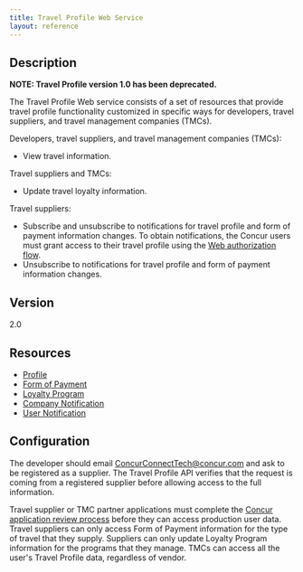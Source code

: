 ```yaml
---
title: Travel Profile Web Service
layout: reference
---
```




##  Description

**NOTE: Travel Profile version 1.0 has been deprecated.**

The Travel Profile Web service consists of a set of resources that provide travel profile functionality customized in specific ways for developers, travel suppliers, and travel management companies (TMCs).

Developers, travel suppliers, and travel management companies (TMCs):

* View travel information.

Travel suppliers and TMCs:

* Update travel loyalty information.

Travel suppliers:

* Subscribe and unsubscribe to notifications for travel profile and form of payment information changes. To obtain notifications, the Concur users must grant access to their travel profile using the [Web authorization flow][1].
* Unsubscribe to notifications for travel profile and form of payment information changes.


##  Version

2.0

##  Resources
* [Profile][2]
* [Form of Payment][3]
* [Loyalty Program][4]
* [Company Notification][5]
* [User Notification][6]


##  Configuration

The developer should email [ConcurConnectTech@concur.com][7] and ask to be registered as a supplier. The Travel Profile API verifies that the request is coming from a registered supplier before allowing access to the full information.

Travel supplier or TMC partner applications must complete the [Concur application review process][8] before they can access production user data. Travel suppliers can only access Form of Payment information for the type of travel that they supply. Suppliers can only update Loyalty Program information for the programs that they manage. TMCs can access all the user's Travel Profile data, regardless of vendor.


[1]: /api-reference/authentication/authentication.html#web
[2]: /api-reference/travel/travel-profile/profile-resource.html
[3]: /api-reference/travel/travel-profile/form-payment-resource.html
[4]: /api-reference/travel/travel-profile/loyalty-program-resource.html
[5]: /api-reference/user/company-notification-subscription-resource/index.html
[6]: /api-reference/travel/travel-profile/user-notification-resource.html
[7]: mailto:ConcurConnectTech@concur.com
[8]: /manage-apps/app-certification.html
